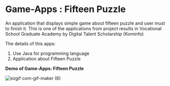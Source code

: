 # Game-Apps : Fifteen Puzzle
An application that displays simple game about fifteen puzzle and user must to finish it. This is one of the applications from project results in Vocational School Graduate Academy by Digital Talent Scholarship (Kominfo)

The details of this apps:

1. Use Java for programming language
2. Application about Fifteen Puzzle


<b> Demo of Game-Apps: Fifteen Puzzle </b> 

![ezgif com-gif-maker (6)](https://user-images.githubusercontent.com/89477206/199476264-eb9c1834-aab4-45e4-82e1-2ce8f1a95a5a.gif)
